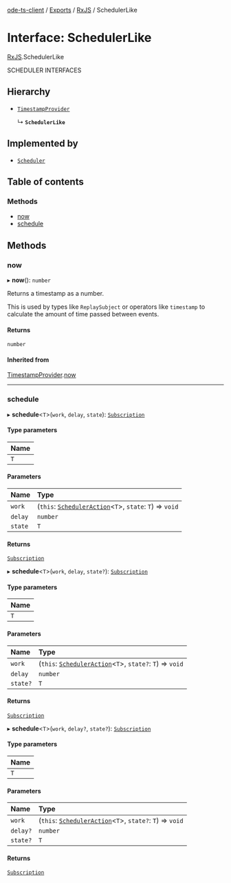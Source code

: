 [ode-ts-client](../README.md) / [Exports](../modules.md) / [RxJS](../modules/RxJS.md) / SchedulerLike

# Interface: SchedulerLike

[RxJS](../modules/RxJS.md).SchedulerLike

SCHEDULER INTERFACES

## Hierarchy

- [`TimestampProvider`](RxJS.TimestampProvider.md)

  ↳ **`SchedulerLike`**

## Implemented by

- [`Scheduler`](../classes/RxJS.Scheduler.md)

## Table of contents

### Methods

- [now](RxJS.SchedulerLike.md#now)
- [schedule](RxJS.SchedulerLike.md#schedule)

## Methods

### now

▸ **now**(): `number`

Returns a timestamp as a number.

This is used by types like `ReplaySubject` or operators like `timestamp` to calculate
the amount of time passed between events.

#### Returns

`number`

#### Inherited from

[TimestampProvider](RxJS.TimestampProvider.md).[now](RxJS.TimestampProvider.md#now)

___

### schedule

▸ **schedule**<`T`\>(`work`, `delay`, `state`): [`Subscription`](../classes/RxJS.Subscription.md)

#### Type parameters

| Name |
| :------ |
| `T` |

#### Parameters

| Name | Type |
| :------ | :------ |
| `work` | (`this`: [`SchedulerAction`](RxJS.SchedulerAction.md)<`T`\>, `state`: `T`) => `void` |
| `delay` | `number` |
| `state` | `T` |

#### Returns

[`Subscription`](../classes/RxJS.Subscription.md)

▸ **schedule**<`T`\>(`work`, `delay`, `state?`): [`Subscription`](../classes/RxJS.Subscription.md)

#### Type parameters

| Name |
| :------ |
| `T` |

#### Parameters

| Name | Type |
| :------ | :------ |
| `work` | (`this`: [`SchedulerAction`](RxJS.SchedulerAction.md)<`T`\>, `state?`: `T`) => `void` |
| `delay` | `number` |
| `state?` | `T` |

#### Returns

[`Subscription`](../classes/RxJS.Subscription.md)

▸ **schedule**<`T`\>(`work`, `delay?`, `state?`): [`Subscription`](../classes/RxJS.Subscription.md)

#### Type parameters

| Name |
| :------ |
| `T` |

#### Parameters

| Name | Type |
| :------ | :------ |
| `work` | (`this`: [`SchedulerAction`](RxJS.SchedulerAction.md)<`T`\>, `state?`: `T`) => `void` |
| `delay?` | `number` |
| `state?` | `T` |

#### Returns

[`Subscription`](../classes/RxJS.Subscription.md)
